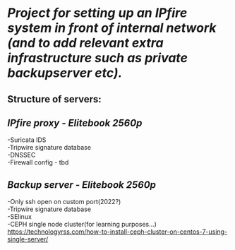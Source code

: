 # ***Project for setting up an IPfire system in front of internal network (and to add relevant extra infrastructure such as private backupserver etc).***

## **Structure of servers:**    
## *IPfire proxy - Elitebook 2560p*
-Suricata IDS  
-Tripwire signature database  
-DNSSEC  
-Firewall config - tbd  

## *Backup server - Elitebook 2560p*
-Only ssh open on custom port(2022?)  
-Tripwire signature database  
-SElinux  
-CEPH single node cluster(for learning purposes...)  
https://technologyrss.com/how-to-install-ceph-cluster-on-centos-7-using-single-server/
